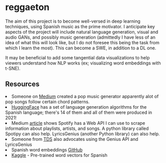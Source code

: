 # reggaeton
The aim of this project is to become well-versed in deep learning techniques, 
using Spanish music as the prime motivator. I anticipate key aspects of the project will include natural language generation,
visual and audio GANs, and possibly music generation (admittedly I have less
of an idea of what this will look like, but I do not foresee this being the task from
which I learn the most). This can become a SWE, in addition to a DL one.

It may be beneficial to add some tangential data visualizations to help viewers
understand how NLP works (ex; visualizing word embeddings with t-SNE).

## Resources
<li>Someone on <a href="https://www.youtube.com/watch?v=oOlDewpCfZQ&t=358s">Medium</a> created a pop music generator
apparently alot of pop songs follow certain chord patterns.
</li>
<li><a href="https://huggingface.co/models">HuggingFace</a> has a set of language generation algorithms for the Spanish
 language; there's 14 of them and all of them were produced in 2021!
</li>
<li>Medium 
<a href="https://medium.com/motius-de/schlagerai-automatically-generating-pop-lyrics-using-language-models-39620d4f83ad">article</a> shows Spotify has a Web API I can use to scrape information about playlists, artists, and songs. 
A python library called Spotipy can also help. 
LyricsGenius (another Python library) can also help.</li>
<li>Someone from <a href="https://towardsdatascience.com/song-lyrics-genius-api-dcc2819c29">TDS</a> also advocates using the Genius API and LyricsGenius</li>
<li>Spanish word embeddings <a href="https://github.com/dccuchile/spanish-word-embeddings"> GitHub</a></li>
<li><a href="https://www.kaggle.com/datasets/rtatman/pretrained-word-vectors-for-spanish">Kaggle</a> - Pre-trained word vectors for Spanish</li>





